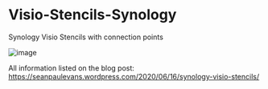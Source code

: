 # Visio-Stencils-Synology

Synology Visio Stencils with connection points

![image](https://github.com/SeanPaulE/Visio-Stencils-Synology/assets/16464159/4ee0a078-4967-4646-be51-fe16bf2305e7)

All information listed on the blog post: https://seanpaulevans.wordpress.com/2020/06/16/synology-visio-stencils/
